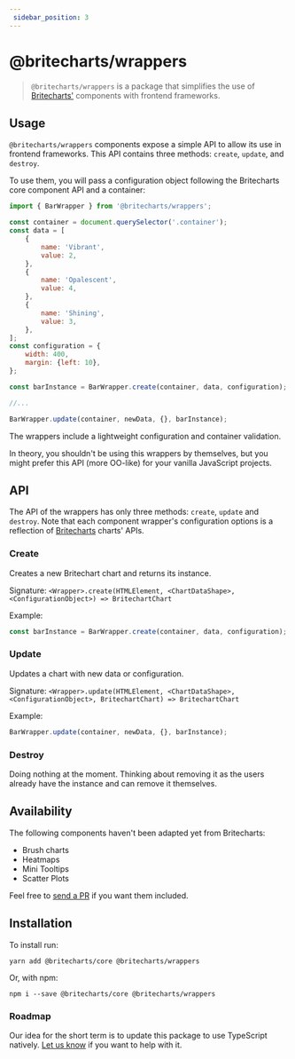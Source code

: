 ```yaml
---
 sidebar_position: 3 
---
```

 # @britecharts/wrappers

> `@britecharts/wrappers` is a package that simplifies the use of [Britecharts'][britecharts] components with frontend frameworks. 

## Usage
`@britecharts/wrappers` components expose a simple API to allow its use in frontend frameworks. This API contains three methods: `create`, `update`, and `destroy`. 

To use them, you will pass a configuration object following the Britecharts core component API and a container:

```js
import { BarWrapper } from '@britecharts/wrappers';

const container = document.querySelector('.container');
const data = [
    {
        name: 'Vibrant',
        value: 2,
    },
    {
        name: 'Opalescent',
        value: 4,
    },
    {
        name: 'Shining',
        value: 3,
    },
];
const configuration = {
    width: 400,
    margin: {left: 10},
};

const barInstance = BarWrapper.create(container, data, configuration);

//...

BarWrapper.update(container, newData, {}, barInstance);

```

The wrappers include a lightweight configuration and container validation. 

In theory, you shouldn't be using this wrappers by themselves, but you might prefer this API (more OO-like) for your vanilla JavaScript projects.

## API
The API of the wrappers has only three methods: `create`, `update` and `destroy`. Note that each component wrapper's configuration options is a reflection of [Britecharts][britecharts-api] charts' APIs.

### Create
Creates a new Britechart chart and returns its instance.

Signature:
`<Wrapper>.create(HTMLElement, <ChartDataShape>, <ConfigurationObject>) => BritechartChart`

Example:
```js
const barInstance = BarWrapper.create(container, data, configuration);
```

### Update
Updates a chart with new data or configuration.

Signature:
`<Wrapper>.update(HTMLElement, <ChartDataShape>, <ConfigurationObject>, BritechartChart) => BritechartChart`

Example:
```js
BarWrapper.update(container, newData, {}, barInstance);
```

### Destroy
Doing nothing at the moment. Thinking about removing it as the users already have the instance and can remove it themselves.

## Availability
The following components haven't been adapted yet from Britecharts:
- Brush charts
- Heatmaps
- Mini Tooltips
- Scatter Plots

Feel free to [send a PR][contributing] if you want them included.

## Installation

To install run:

```
yarn add @britecharts/core @britecharts/wrappers
```
Or, with npm:

```
npm i --save @britecharts/core @britecharts/wrappers
```

### Roadmap
Our idea for the short term is to update this package to use TypeScript natively. [Let us know][d3Slack] if you want to help with it.

[britecharts]: https://github.com/britecharts/
[britecharts-api]: **
[contributing]: https://github.com/britecharts/britecharts/blob/master/.github/CONTRIBUTING.md
[d3Slack]: https://d3js.slack.com/